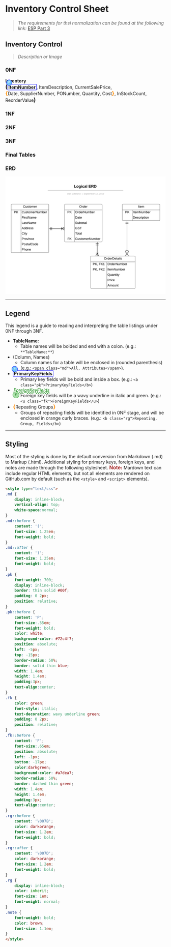 # Inventory Control Sheet

> *The requirements for thsi normalization can be found at the following link:*
>[ESP Part 3](https://dmit-1508.github.io/demos/esp/specs/ESP-3-Specs.html)

## Inventory Control

> *Description or Image*

### 0NF

**Inventory** <span class="md"><b class='pk'>ItemNumber</b>, ItemDescription, CurrentSalePrice, <b class='rg'>Date, SupplierNumber, PONumber, Quantity, Cost</b>, InStockCount, ReorderValue</span>

### 1NF

### 2NF

### 3NF

### Final Tables

### ERD

![VIEW_NAME ERD](./Logical-ERD.png)

----

## Legend

This legend is a guide to reading and interpreting the table listings under 0NF through 3NF.

- **TableName:**
  - Table names will be bolded and end with a colon. (e.g.: `**TableName:**`)
- (Column, Names)
  - Column names for a table will be enclosed in (rounded parenthesis) (e.g.: `<span class="md">All, Attributes</span>`).
- <b class="pk">PrimaryKeyFields</b>
  - Primary key fields will be bold and inside a box. (e.g.: `<b class="pk">PrimaryKeyFields</b>`)
- <u class="fk">ForeignKeyFields</u>
  - Foreign key fields will be a wavy underline in italic and green. (e.g.: `<u class="fk">ForeignKeyFields</u>`)
- <b class="rg">Repeating Groups</b>
  - Groups of repeating fields will be identified in 0NF stage, and will be enclosed in orange curly braces. (e.g.: `<b class="rg">Repeating, Group, Fields</b>`)

----

## Styling

Most of the styling is done by the default conversion from Markdown (.md) to Markup (.html). Additional styling for primary keys, foreign keys, and notes are made through the following stylesheet. <span class="note">Note:</span> Mardown text can include regular HTML elements, but not all elements are rendered on GitHub.com by default (such as the `<style>` and `<script>` elements).

```html
<style type="text/css">
.md {
    display: inline-block;
    vertical-align: top;
    white-space:normal;
}
.md::before {
    content: '(';
    font-size: 1.25em;
    font-weight: bold;
}
.md::after {
    content: ')';
    font-size: 1.25em;
    font-weight: bold;
}
.pk {
    font-weight: 700;
    display: inline-block;
    border: thin solid #00f;
    padding: 0 2px;
    position: relative;
}
.pk::before {
    content: 'P';
    font-size:.55em;
    font-weight: bold;
    color: white;
    background-color: #72c4f7;
    position: absolute;
    left: -5px;
    top: -15px;
    border-radius: 50%;
    border: solid thin blue;
    width: 1.4em;
    height: 1.4em;
    padding:3px;
    text-align:center;
}
.fk {
    color: green;
    font-style: italic;
    text-decoration: wavy underline green;
    padding: 0 2px;
    position: relative;
}
.fk::before {
    content: 'F';
    font-size:.65em;
    position: absolute;
    left: -1px;
    bottom: -17px;
    color:darkgreen;
    background-color: #a7dea7;
    border-radius: 50%;
    border: dashed thin green;
    width: 1.4em;
    height: 1.4em;
    padding:3px;
    text-align:center;
}
.rg::before {
    content: '\007B';
    color: darkorange;
    font-size: 1.2em;
    font-weight: bold;
}
.rg::after {
    content: '\007D';
    color: darkorange;
    font-size: 1.2em;
    font-weight: bold;
}
.rg {
    display: inline-block;
    color: inherit;
    font-size: 1em;
    font-weight: normal;
}
.note {
    font-weight: bold;
    color: brown;
    font-size: 1.1em;
}
</style>
```

<style type="text/css">
.md {
    display: inline-block;
    vertical-align: top;
    white-space:normal;
}
.md::before {
    content: '(';
    font-size: 1.25em;
    font-weight: bold;
}
.md::after {
    content: ')';
    font-size: 1.25em;
    font-weight: bold;
}
.pk {
    font-weight: 700;
    display: inline-block;
    border: thin solid #00f;
    padding: 0 2px;
    position: relative;
}
.pk::before {
    content: 'P';
    font-size:.55em;
    font-weight: bold;
    color: white;
    background-color: #72c4f7;
    position: absolute;
    left: -5px;
    top: -15px;
    border-radius: 50%;
    border: solid thin blue;
    width: 1.4em;
    height: 1.4em;
    padding:3px;
    text-align:center;
}
.fk {
    color: green;
    font-style: italic;
    text-decoration: wavy underline green;
    padding: 0 2px;
    position: relative;
}
.fk::before {
    content: 'F';
    font-size:.65em;
    position: absolute;
    left: -1px;
    bottom: -17px;
    color:darkgreen;
    background-color: #a7dea7;
    border-radius: 50%;
    border: dashed thin green;
    width: 1.4em;
    height: 1.4em;
    padding:3px;
    text-align:center;
}
.rg::before {
    content: '\007B';
    color: darkorange;
    font-size: 1.2em;
    font-weight: bold;
}
.rg::after {
    content: '\007D';
    color: darkorange;
    font-size: 1.2em;
    font-weight: bold;
}
.rg {
    display: inline-block;
    color: inherit;
    font-size: 1em;
    font-weight: normal;
}
.note {
    font-weight: bold;
    color: brown;
    font-size: 1.1em;
}
</style>
